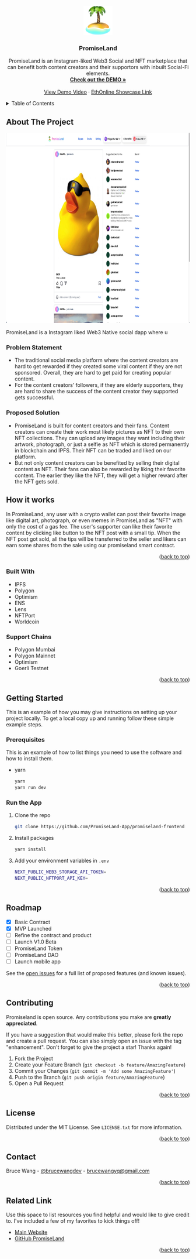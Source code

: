 <!-- PROJECT LOGO -->
<br />
<div align="center">
  <a href="https://github.com/PromiseLand-App">
    <img src="./public/logo.png" alt="Logo" width="80" height="80">
  </a>

  <h3 align="center">PromiseLand</h3>

  <p align="center">
    PromiseLand is an Instagram-liked Web3 Social and NFT marketplace that can benefit both content creators and their supportors with inbuilt Social-Fi elements.
    <br />
    <a href="https://github.com/othneildrew/Best-README-Template"><strong>Check out the DEMO »</strong></a>
    <br />
    <br />
    <a href="">View Demo Video</a>
    ·
    <a href="https://github.com/othneildrew/Best-README-Template/issues">EthOnline Showcase Link</a>
    
  </p>
</div>

<!-- TABLE OF CONTENTS -->
<details>
  <summary>Table of Contents</summary>
  <ol>
    <li>
      <a href="#about-the-project">About The Project</a>
      <ul>
        <li><a href="#built-with">Built With</a></li>
      </ul>
    </li>
    <li>
      <a href="#getting-started">Getting Started</a>
      <ul>
        <li><a href="#prerequisites">Prerequisites</a></li>
        <li><a href="#installation">Installation</a></li>
      </ul>
    </li>
    <li><a href="#usage">Usage</a></li>
    <li><a href="#roadmap">Roadmap</a></li>
    <li><a href="#contributing">Contributing</a></li>
    <li><a href="#license">License</a></li>
    <li><a href="#contact">Contact</a></li>
    <li><a href="#acknowledgments">Acknowledgments</a></li>
  </ol>
</details>

<!-- ABOUT THE PROJECT -->

## About The Project

<div align="center">
  <a href="https://promiseland.app" >
    <img src="./public/demo1.jpg" alt="Logo" width="1200" height="520">
  </a>
</div>

PromiseLand is a Instagram liked Web3 Native social dapp where u

### Problem Statement

- The traditional social media platform where the content creators are hard to get rewarded if they created some viral content if they are not sponsored. Overall, they are hard to get paid for creating popular content.
- For the content creators’ followers, if they are elderly supporters, they are hard to share the success of the content creator they supported gets successful.

### Proposed Solution

- PromiseLand is built for content creators and their fans. Content creators can create their work most likely pictures as NFT to their own NFT collections. They can upload any images they want including their artwork, photograph, or just a selfie as NFT which is stored permanently in blockchain and IPFS. Their NFT can be traded and liked on our platform.
- But not only content creators can be benefited by selling their digital content as NFT. Their fans can also be rewarded by liking their favorite content. The earlier they like the NFT, they will get a higher reward after the NFT gets sold.

## How it works

In PromiseLand, any user with a crypto wallet can post their favorite image like digital art, photograph, or even memes in PromiseLand as "NFT" with only the cost of a gas fee. The user's supporter can like their favorite content by clicking like button to the NFT post with a small tip. When the NFT post got sold, all the tips will be transferred to the seller and likers can earn some shares from the sale using our promiseland smart contract.

<p align="right">(<a href="#readme-top">back to top</a>)</p>

### Built With

- IPFS
- Polygon
- Optimism
- ENS
- Lens
- NFTPort
- Worldcoin

### Support Chains

- Polygon Mumbai
- Polygon Mainnet
- Optimism
- Goerli Testnet

<p align="right">(<a href="#readme-top">back to top</a>)</p>

<!-- GETTING STARTED -->

## Getting Started

This is an example of how you may give instructions on setting up your project locally.
To get a local copy up and running follow these simple example steps.

### Prerequisites

This is an example of how to list things you need to use the software and how to install them.

- yarn
  ```sh
  yarn
  yarn run dev
  ```

### Run the App

1. Clone the repo
   ```sh
   git clone https://github.com/PromiseLand-App/promiseland-frontend
   ```
2. Install packages
   ```sh
   yarn install
   ```
3. Add your environment variables in `.env`

   ```sh
   NEXT_PUBLIC_WEB3_STORAGE_API_TOKEN=
   NEXT_PUBLIC_NFTPORT_API_KEY=
   ```

<p align="right">(<a href="#readme-top">back to top</a>)</p>

<!-- ROADMAP -->

## Roadmap

- [x] Basic Contract
- [x] MVP Launched
- [ ] Refine the contract and product
- [ ] Launch V1.0 Beta
- [ ] PromiseLand Token
- [ ] PromiseLand DAO
- [ ] Launch mobile app

See the [open issues](https://github.com/othneildrew/Best-README-Template/issues) for a full list of proposed features (and known issues).

<p align="right">(<a href="#readme-top">back to top</a>)</p>

<!-- CONTRIBUTING -->

## Contributing

Promiseland is open source. Any contributions you make are **greatly appreciated**.

If you have a suggestion that would make this better, please fork the repo and create a pull request. You can also simply open an issue with the tag "enhancement".
Don't forget to give the project a star! Thanks again!

1. Fork the Project
2. Create your Feature Branch (`git checkout -b feature/AmazingFeature`)
3. Commit your Changes (`git commit -m 'Add some AmazingFeature'`)
4. Push to the Branch (`git push origin feature/AmazingFeature`)
5. Open a Pull Request

<p align="right">(<a href="#readme-top">back to top</a>)</p>

<!-- LICENSE -->

## License

Distributed under the MIT License. See `LICENSE.txt` for more information.

<p align="right">(<a href="#readme-top">back to top</a>)</p>

<!-- CONTACT -->

## Contact

Bruce Wang - [@brucewangdev](https://twitter.com/brucewangdev) - brucewangyq@gmail.com

<p align="right">(<a href="#readme-top">back to top</a>)</p>

<!-- ACKNOWLEDGMENTS -->

## Related Link

Use this space to list resources you find helpful and would like to give credit to. I've included a few of my favorites to kick things off!

- [Main Website](https://promiseland.app)
- [GitHub PromiseLand](https://github.com/PromiseLand-App)

<p align="right">(<a href="#readme-top">back to top</a>)</p>
